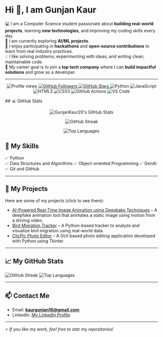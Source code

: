 # Hi 👋, I am Gunjan Kaur

💻 I am a Computer Science student passionate about **building real-world projects**, learning **new technologies**, and improving my coding skills every day.  
🌱 I am currently exploring **AI/ML projects**.  
🔭 I enjoy participating in **hackathons** and **open‑source contributions** to learn from real industry practices.  
💡 I like solving problems, experimenting with ideas, and writing clean, maintainable code.  
🎯 My career goal is to join a **top tech company** where I can **build impactful solutions** and grow as a developer.

---
<!-- Badges Section -->
<p align="center">
  <!-- Profile Views -->
  <img src="https://komarev.com/ghpvc/?username=GunjanKaur20&label=Profile%20views&color=0e75b6&style=flat" alt="Profile views" />

  <!-- Followers -->
  <a href="https://github.com/GunjanKaur20?tab=followers">
    <img src="https://img.shields.io/github/followers/GunjanKaur20?label=Followers&style=social" alt="GitHub Followers" />
  </a>

  <!-- Stars -->
  <a href="https://github.com/GunjanKaur20?tab=repositories&sort=stargazers">
    <img src="https://img.shields.io/github/stars/GunjanKaur20?affiliations=OWNER%2CCOLLABORATOR&style=social" alt="GitHub Stars" />
  </a>

  <!-- Languages -->
  <img src="https://img.shields.io/badge/Python-3.x-blue?logo=python&logoColor=white" alt="Python" />
  <img src="https://img.shields.io/badge/JavaScript-ES6%2B-yellow?logo=javascript&logoColor=black" alt="JavaScript" />
  <img src="https://img.shields.io/badge/HTML-5-orange?logo=html5&logoColor=white" alt="HTML5" />
  <img src="https://img.shields.io/badge/CSS-3-blue?logo=css3&logoColor=white" alt="CSS3" />

  <!-- Tools -->
  <img src="https://img.shields.io/badge/GitHub-Actions-2088FF?logo=github-actions&logoColor=white" alt="GitHub Actions" />
  <img src="https://img.shields.io/badge/VS%20Code-0078d7?logo=visual-studio-code&logoColor=white" alt="VS Code" />
</p>
## 📊 GitHub Stats
<p align="center">
  <img src="https://github-readme-stats.vercel.app/api?username=GunjanKaur20&show_icons=true&theme=radical" alt="GunjanKaur20's GitHub Stats" />
</p>

<p align="center">
  <img src="https://github-readme-streak-stats.herokuapp.com/?user=GunjanKaur20&theme=radical" alt="GitHub Streak" />
</p>

<p align="center">
  <img src="https://github-readme-stats.vercel.app/api/top-langs/?username=GunjanKaur20&layout=compact&theme=radical" alt="Top Languages" />
</p>



## 🚀 My Skills
✅ Python  
✅ Data Structures and Algorithms
✅ Object-oriented Programming
✅ GenAI
✅ Git and GitHub  

---

## 📌 My Projects
Here are some of my projects (click to see them):
- [AI-Powered Real-Time Image Animation using Deepkake Techniques](https://github.com/GunjanKaur20/GenAI_Real_Time_Image_Animation.git) – A deepfake animation tool that animates a static image using motion from a driving video.
- [Bird Migration Tracker](https://github.com/GunjanKaur20/BirdMigrationTracker.git) – A Python-based tracker to analyze and visualize bird migration using real-world data.
- [ClicPic Photo Editor](https://github.com/GunjanKaur20/ClickPic.git) – A GUI-based photo editing application developed with Python using Tkinter.

---

## 📈 My GitHub Stats

![GitHub Streak](https://github-readme-streak-stats.herokuapp.com/?user=GunjanKaur20&theme=blueberry)
![Top Languages](https://github-readme-stats.vercel.app/api/top-langs/?username=GunjanKaur20&layout=compact&theme=blueberry)


---

## 📫 Contact Me
- Email: **kaurgunjan16@gmail.com**
- LinkedIn: [My LinkedIn Profile](https://www.linkedin.com/in/gunjan-kaur-822635359/)

---

⭐️ *If you like my work, feel free to star my repositories!*

